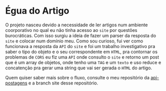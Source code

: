 # Égua do Artigo

O projeto nasceu devido a necessidade de ler artigos num ambiente coorporativo no qual eu não tinha acesso ao `site` por questões burocráticas. Com isso surgiu a ideia de fazer um parser da resposta do `site` e colocar num domínio meu. Como sou curioso, fui ver como funcionava a resposta da `API` do `site` e foi um trabalho investigativo pra saber o tipo do objeto e o seu correspondente em `HTML`, pra contornar os problemas de `CORS` eu fiz uma `API` onde consulto o `site` e retorno um post que é um array de objetos, onde tenho uma `TAG` e um `texto` e uso reduce e concatenção pra gerar uma string que vai ser gerada o `HTML` do artigo. 

Quem quiser saber mais sobre o fluxo, consulte o meu repositório da [api-postagens](https://github.com/iagocavalcante/api-postagens) e a branch site desse repositório.

